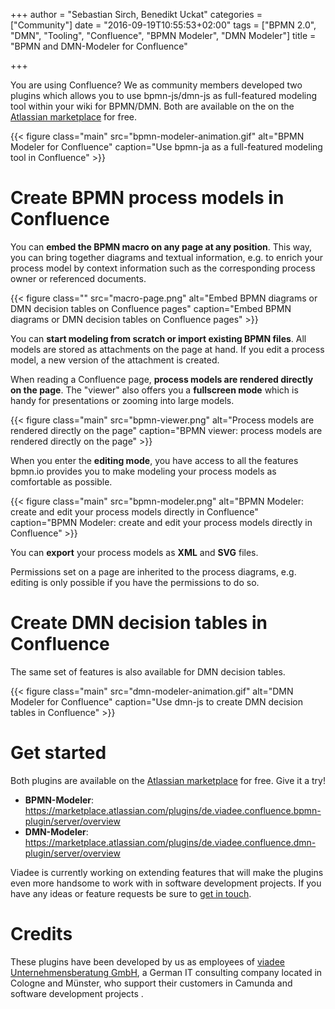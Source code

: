 +++
author = "Sebastian Sirch, Benedikt Uckat"
categories = ["Community"]
date = "2016-09-19T10:55:53+02:00"
tags = ["BPMN 2.0", "DMN", "Tooling", "Confluence", "BPMN Modeler", "DMN Modeler"]
title = "BPMN and DMN-Modeler for Confluence"

+++

You are using Confluence? We as community members developed two plugins which allows you to use bpmn-js/dmn-js as full-featured modeling tool within your wiki for BPMN/DMN. Both are available on the on the [Atlassian marketplace](https://marketplace.atlassian.com/vendors/1213394) for free.

<!--more-->
{{< figure class="main" src="bpmn-modeler-animation.gif" alt="BPMN Modeler for Confluence" caption="Use bpmn-ja as a full-featured modeling tool in Confluence" >}}

# Create BPMN process models in Confluence
You can **embed the BPMN macro on any page at any position**. This way, you can bring together diagrams and textual information, e.g. to enrich your process model by context information such as the corresponding process owner or referenced documents.

{{< figure class="" src="macro-page.png" alt="Embed BPMN diagrams or DMN decision tables on Confluence pages" caption="Embed BPMN diagrams or DMN decision tables on Confluence pages" >}}

 You can **start modeling from scratch or import existing BPMN files**. All models are stored as attachments on the page at hand. If you edit a process model, a new version of the attachment is created.
 
When reading a Confluence page, **process models are rendered directly on the page**. The "viewer" also offers you a **fullscreen mode** which is handy for presentations or zooming into large models.

{{< figure class="main" src="bpmn-viewer.png" alt="Process models are rendered directly on the page" caption="BPMN viewer: process models are rendered directly on the page" >}}

When you enter the **editing mode**, you have access to all the features bpmn.io provides you to make modeling your process models as comfortable as possible.

{{< figure class="main" src="bpmn-modeler.png" alt="BPMN Modeler: create and edit your process models directly in Confluence" caption="BPMN Modeler: create and edit your process models directly in Confluence" >}}


You can **export** your process models as **XML** and **SVG** files. 

<Screenshot>

Permissions set on a page are inherited to the process diagrams, e.g. editing is only possible if you have the permissions to do so.
 
# Create DMN decision tables in Confluence

The same set of features is also available for DMN decision tables. 

{{< figure class="main" src="dmn-modeler-animation.gif" alt="DMN Modeler for Confluence" caption="Use dmn-js to create DMN decision tables in Confluence" >}}

# Get started
Both plugins are available on the [Atlassian marketplace](https://marketplace.atlassian.com/vendors/1213394) for free. Give it a try! 

* **BPMN-Modeler**: https://marketplace.atlassian.com/plugins/de.viadee.confluence.bpmn-plugin/server/overview
* **DMN-Modeler**: https://marketplace.atlassian.com/plugins/de.viadee.confluence.dmn-plugin/server/overview

Viadee is currently working on extending features that will make the plugins even more handsome to work with in software development projects. If you have any ideas or feature requests be sure to [get in touch](http://www.viadee.de/bpmn-modeler/). 


# Credits
These plugins have been developed by us as employees of [viadee Unternehmensberatung GmbH](http://www.viadee.de), a German IT consulting company located in Cologne and Münster, who support their customers in Camunda and software development projects .
